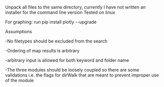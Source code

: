 Unpack all files to the same directory, 
currently I have not written an installer for the command line version
Tested on linux

For graphing:
run pip install plotly --upgrade

Assumptions

-No filetypes should be excluded from the search

-Ordering of map results is arbitrary

-arbitrary input is allowed for both keyword and folder name

-The three modules should be loosely coupled
so there are some validations i.e. the flags for dirWalk 
that are meant to prevent improper use of the module